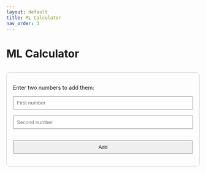 ```yaml
---
layout: default
title: ML Calculator
nav_order: 3
---
```


<h1>ML Calculator</h1>

<div style="max-width: 500px; margin: 2rem auto; padding: 1rem; border: 1px solid #ccc; border-radius: 8px;">
  <p>Enter two numbers to add them:</p>

  <input type="number" id="num1" placeholder="First number" style="width: 100%; padding: 0.5rem; margin-bottom: 1rem;">

  <input type="number" id="num2" placeholder="Second number" style="width: 100%; padding: 0.5rem; margin-bottom: 1rem;">

  <button onclick="addNumbers()" style="width: 100%; padding: 0.5rem;">Add</button>

  <p id="result" style="margin-top: 1rem; font-weight: bold;"></p>
</div>

<script>
  async function addNumbers() {
    const a = parseFloat(document.getElementById('num1').value);
    const b = parseFloat(document.getElementById('num2').value);

    const response = await fetch('https://hkxx28fqq4.execute-api.eu-north-1.amazonaws.com/add', {
      method: 'POST',
      headers: { 'Content-Type': 'application/json' },
      body: JSON.stringify({ a: a, b: b })
    });

    const data = await response.json();
    document.getElementById('result').innerText = "Sum: " + data.sum;
  }
</script>
